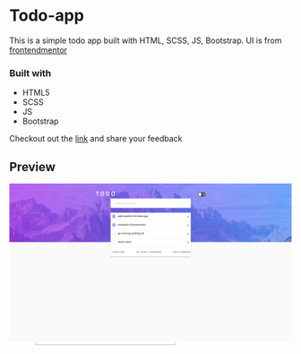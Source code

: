 # Todo-app

This is a simple todo app built with HTML, SCSS, JS, Bootstrap. UI is from [frontendmentor](https://www.frontendmentor.io/challenges/todo-app-Su1_KokOW)

### Built with

- HTML5
- SCSS
- JS
- Bootstrap

Checkout out the [link](https://harishcalvin.github.io/todo/) and share your feedback

## Preview

![With todo items in active state](./images/todo-2.png)

